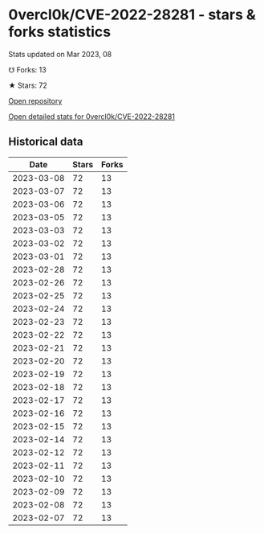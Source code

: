 # 0vercl0k/CVE-2022-28281 - stars & forks statistics

Stats updated on Mar 2023, 08

☋ Forks: 13

★ Stars: 72

[Open repository](https://github.com/0vercl0k/CVE-2022-28281)

[Open detailed stats for 0vercl0k/CVE-2022-28281](https://reviewgithub.com/rep/0vercl0k/CVE-2022-28281)

## Historical data
| Date | Stars | Forks |
|------|-------|-------|
| 2023-03-08 | 72 | 13 | 
| 2023-03-07 | 72 | 13 | 
| 2023-03-06 | 72 | 13 | 
| 2023-03-05 | 72 | 13 | 
| 2023-03-03 | 72 | 13 | 
| 2023-03-02 | 72 | 13 | 
| 2023-03-01 | 72 | 13 | 
| 2023-02-28 | 72 | 13 | 
| 2023-02-26 | 72 | 13 | 
| 2023-02-25 | 72 | 13 | 
| 2023-02-24 | 72 | 13 | 
| 2023-02-23 | 72 | 13 | 
| 2023-02-22 | 72 | 13 | 
| 2023-02-21 | 72 | 13 | 
| 2023-02-20 | 72 | 13 | 
| 2023-02-19 | 72 | 13 | 
| 2023-02-18 | 72 | 13 | 
| 2023-02-17 | 72 | 13 | 
| 2023-02-16 | 72 | 13 | 
| 2023-02-15 | 72 | 13 | 
| 2023-02-14 | 72 | 13 | 
| 2023-02-12 | 72 | 13 | 
| 2023-02-11 | 72 | 13 | 
| 2023-02-10 | 72 | 13 | 
| 2023-02-09 | 72 | 13 | 
| 2023-02-08 | 72 | 13 | 
| 2023-02-07 | 72 | 13 | 

